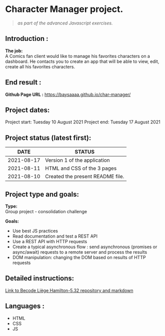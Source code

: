 # Character Manager project. 
>*as part of the advanced Javascript exercises.*

## Introduction :
**The job:**<br>
A Comics fan client would like to manage his favorites characters on a dashboard. He contacts you to create an app that will be able to view, edit, create all his favorites characters.

## End result :
**Github Page URL :**
https://baysaaaa.github.io/char-manager/

## Project dates:
Project start: Tuesday 10 August 2021
Project end: Tuesday 17 August 2021

## Project status (latest first):
|DATE|STATUS|
|----|------|
|2021-08-17 | Version 1 of the application |
|2021-08-11 | HTML and CSS of the 3 pages|
|2021-08-10 | Created the present README file.|

## Project type and goals:
**Type:** <br>
Group project - consolidation challenge<br>

**Goals:**<br>
+ Use best JS practices
+ Read documentation and test a REST API
+ Use a REST API with HTTP requests
+ Create a typical asynchronous flow : send asynchronous (promises or async/await) requests to a remote server and process the results
+ DOM manipulation: changing the DOM based on results of HTTP requests<br>


## Detailed instructions: 
[Link to Becode Liège Hamilton-5.32 repository and markdown](https://github.com/becodeorg/LIE-Hamilton-5.32/tree/master/01-main-course/02-the-hills/02-character-manager)

## Languages :
+ HTML
+ CSS
+ JS
